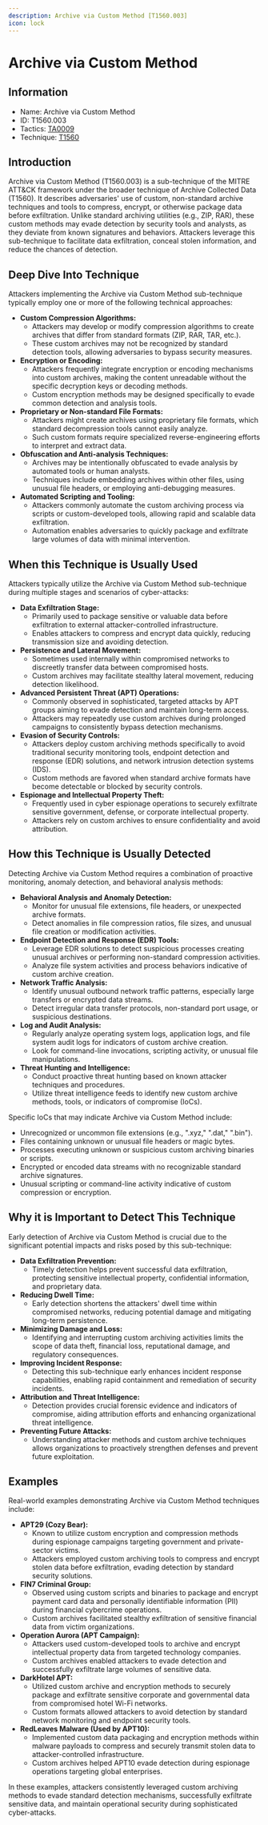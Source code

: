 ```yaml
---
description: Archive via Custom Method [T1560.003]
icon: lock
---
```


# Archive via Custom Method

## Information

- Name: Archive via Custom Method
- ID: T1560.003
- Tactics: [TA0009](../TA0009/TA0009.md)
- Technique: [T1560](T1560.md)

## Introduction

Archive via Custom Method (T1560.003) is a sub-technique of the MITRE ATT\&CK framework under the broader technique of Archive Collected Data (T1560). It describes adversaries' use of custom, non-standard archive techniques and tools to compress, encrypt, or otherwise package data before exfiltration. Unlike standard archiving utilities (e.g., ZIP, RAR), these custom methods may evade detection by security tools and analysts, as they deviate from known signatures and behaviors. Attackers leverage this sub-technique to facilitate data exfiltration, conceal stolen information, and reduce the chances of detection.

## Deep Dive Into Technique

Attackers implementing the Archive via Custom Method sub-technique typically employ one or more of the following technical approaches:

- **Custom Compression Algorithms:**
  - Attackers may develop or modify compression algorithms to create archives that differ from standard formats (ZIP, RAR, TAR, etc.).
  - These custom archives may not be recognized by standard detection tools, allowing adversaries to bypass security measures.
- **Encryption or Encoding:**
  - Attackers frequently integrate encryption or encoding mechanisms into custom archives, making the content unreadable without the specific decryption keys or decoding methods.
  - Custom encryption methods may be designed specifically to evade common detection and analysis tools.
- **Proprietary or Non-standard File Formats:**
  - Attackers might create archives using proprietary file formats, which standard decompression tools cannot easily analyze.
  - Such custom formats require specialized reverse-engineering efforts to interpret and extract data.
- **Obfuscation and Anti-analysis Techniques:**
  - Archives may be intentionally obfuscated to evade analysis by automated tools or human analysts.
  - Techniques include embedding archives within other files, using unusual file headers, or employing anti-debugging measures.
- **Automated Scripting and Tooling:**
  - Attackers commonly automate the custom archiving process via scripts or custom-developed tools, allowing rapid and scalable data exfiltration.
  - Automation enables adversaries to quickly package and exfiltrate large volumes of data with minimal intervention.

## When this Technique is Usually Used

Attackers typically utilize the Archive via Custom Method sub-technique during multiple stages and scenarios of cyber-attacks:

- **Data Exfiltration Stage:**
  - Primarily used to package sensitive or valuable data before exfiltration to external attacker-controlled infrastructure.
  - Enables attackers to compress and encrypt data quickly, reducing transmission size and avoiding detection.
- **Persistence and Lateral Movement:**
  - Sometimes used internally within compromised networks to discreetly transfer data between compromised hosts.
  - Custom archives may facilitate stealthy lateral movement, reducing detection likelihood.
- **Advanced Persistent Threat (APT) Operations:**
  - Commonly observed in sophisticated, targeted attacks by APT groups aiming to evade detection and maintain long-term access.
  - Attackers may repeatedly use custom archives during prolonged campaigns to consistently bypass detection mechanisms.
- **Evasion of Security Controls:**
  - Attackers deploy custom archiving methods specifically to avoid traditional security monitoring tools, endpoint detection and response (EDR) solutions, and network intrusion detection systems (IDS).
  - Custom methods are favored when standard archive formats have become detectable or blocked by security controls.
- **Espionage and Intellectual Property Theft:**
  - Frequently used in cyber espionage operations to securely exfiltrate sensitive government, defense, or corporate intellectual property.
  - Attackers rely on custom archives to ensure confidentiality and avoid attribution.

## How this Technique is Usually Detected

Detecting Archive via Custom Method requires a combination of proactive monitoring, anomaly detection, and behavioral analysis methods:

- **Behavioral Analysis and Anomaly Detection:**
  - Monitor for unusual file extensions, file headers, or unexpected archive formats.
  - Detect anomalies in file compression ratios, file sizes, and unusual file creation or modification activities.
- **Endpoint Detection and Response (EDR) Tools:**
  - Leverage EDR solutions to detect suspicious processes creating unusual archives or performing non-standard compression activities.
  - Analyze file system activities and process behaviors indicative of custom archive creation.
- **Network Traffic Analysis:**
  - Identify unusual outbound network traffic patterns, especially large transfers or encrypted data streams.
  - Detect irregular data transfer protocols, non-standard port usage, or suspicious destinations.
- **Log and Audit Analysis:**
  - Regularly analyze operating system logs, application logs, and file system audit logs for indicators of custom archive creation.
  - Look for command-line invocations, scripting activity, or unusual file manipulations.
- **Threat Hunting and Intelligence:**
  - Conduct proactive threat hunting based on known attacker techniques and procedures.
  - Utilize threat intelligence feeds to identify new custom archive methods, tools, or indicators of compromise (IoCs).

Specific IoCs that may indicate Archive via Custom Method include:

- Unrecognized or uncommon file extensions (e.g., ".xyz," ".dat," ".bin").
- Files containing unknown or unusual file headers or magic bytes.
- Processes executing unknown or suspicious custom archiving binaries or scripts.
- Encrypted or encoded data streams with no recognizable standard archive signatures.
- Unusual scripting or command-line activity indicative of custom compression or encryption.

## Why it is Important to Detect This Technique

Early detection of Archive via Custom Method is crucial due to the significant potential impacts and risks posed by this sub-technique:

- **Data Exfiltration Prevention:**
  - Timely detection helps prevent successful data exfiltration, protecting sensitive intellectual property, confidential information, and proprietary data.
- **Reducing Dwell Time:**
  - Early detection shortens the attackers' dwell time within compromised networks, reducing potential damage and mitigating long-term persistence.
- **Minimizing Damage and Loss:**
  - Identifying and interrupting custom archiving activities limits the scope of data theft, financial loss, reputational damage, and regulatory consequences.
- **Improving Incident Response:**
  - Detecting this sub-technique early enhances incident response capabilities, enabling rapid containment and remediation of security incidents.
- **Attribution and Threat Intelligence:**
  - Detection provides crucial forensic evidence and indicators of compromise, aiding attribution efforts and enhancing organizational threat intelligence.
- **Preventing Future Attacks:**
  - Understanding attacker methods and custom archive techniques allows organizations to proactively strengthen defenses and prevent future exploitation.

## Examples

Real-world examples demonstrating Archive via Custom Method techniques include:

- **APT29 (Cozy Bear):**
  - Known to utilize custom encryption and compression methods during espionage campaigns targeting government and private-sector victims.
  - Attackers employed custom archiving tools to compress and encrypt stolen data before exfiltration, evading detection by standard security solutions.
- **FIN7 Criminal Group:**
  - Observed using custom scripts and binaries to package and encrypt payment card data and personally identifiable information (PII) during financial cybercrime operations.
  - Custom archives facilitated stealthy exfiltration of sensitive financial data from victim organizations.
- **Operation Aurora (APT Campaign):**
  - Attackers used custom-developed tools to archive and encrypt intellectual property data from targeted technology companies.
  - Custom archives enabled attackers to evade detection and successfully exfiltrate large volumes of sensitive data.
- **DarkHotel APT:**
  - Utilized custom archive and encryption methods to securely package and exfiltrate sensitive corporate and governmental data from compromised hotel Wi-Fi networks.
  - Custom formats allowed attackers to avoid detection by standard network monitoring and endpoint security tools.
- **RedLeaves Malware (Used by APT10):**
  - Implemented custom data packaging and encryption methods within malware payloads to compress and securely transmit stolen data to attacker-controlled infrastructure.
  - Custom archives helped APT10 evade detection during espionage operations targeting global enterprises.

In these examples, attackers consistently leveraged custom archiving methods to evade standard detection mechanisms, successfully exfiltrate sensitive data, and maintain operational security during sophisticated cyber-attacks.
